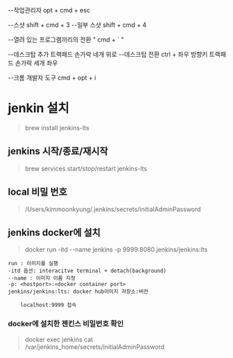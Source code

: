 --작업관리자
opt + cmd + esc

--스샷
shift + cmd + 3
--일부 스샷
shift + cmd + 4

--열려 있는 프로그램끼리의 전환
" cmd + ` "

--데스크탑 추가
트랙패드 손가락 네개 위로 
--데스크탑 전환
ctrl + 좌우 방향키
트랙패드 손가락 세개 좌우

--크롬 개발자 도구
cmd + opt + i

# jenkin 설치
> brew install jenkins-lts
## jenkins 시작/종료/재시작
> brew services start/stop/restart jenkins-lts 
## local 비밀 번호
> /Users/kimmoonkyung/.jenkins/secrets/initialAdminPassword

## jenkins docker에 설치
> docker run -itd --name jenkins -p 9999:8080 jenkins/jenkins:lts
```
run : 이미지를 실행
-itd 옵션: interacitve terminal + detach(background)
--name : 이미지 이름 지정
-p: <hostport>:<docker container port>
jenkins/jenkins:lts: docker hub이미지 저장소:버전

    localhost:9999 접속
```
### docker에 설치한 젠킨스 비밀번호 확인
> docker exec jenkins cat /var/jenkins_home/secrets/initialAdminPassword